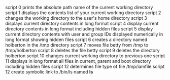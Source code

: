 script 0 prints the absolute path name of the current working directory
script 1 displays the contents list of your current working directory
script 2 changes the working directory to the user's home directory
script 3 displays current directory contents in long format
script 4 display current directory contents in long format including hidden files
script 5 display current directory contents with user and group IDs displayed numerically in long format showing hidden files
script 6 creates a directory named holberton in the /tmp directory
script 7 moves file betty from /tmp to /tmp/holberton
script 8 deletes the file betty
script 9 deletes the directory holberton
script 10 changes current working directory to previous one
script 11 displays in long format all files in current, parent and boot directory including hidden files
script 12 determines file type of file /tmp/iamfile
script 12 create symbolic link to /bin/ls named __ls__

